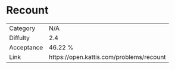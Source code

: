 # Recount

<table>
    <tr>
        <td>Category</td>
        <td>N/A</td>
    </tr>
    <tr>
        <td>Diffulty</td>
        <td>2.4</td>
    </tr>
    <tr>
        <td>Acceptance</td>
        <td>46.22 %</td>
    </tr>
    <tr>
        <td>Link</td>
        <td>https://open.kattis.com/problems/recount</td>
    </tr>
</table>